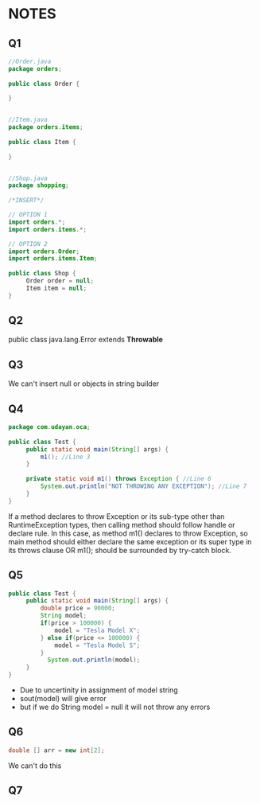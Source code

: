 # NOTES

## Q1

```java
//Order.java
package orders;
 
public class Order {
    
}


//Item.java
package orders.items;
 
public class Item {
    
}


//Shop.java
package shopping;
 
/*INSERT*/

// OPTION 1
import orders.*;
import orders.items.*;

// OPTION 2 
import orders.Order;
import orders.items.Item;
 
public class Shop {
     Order order = null;
     Item item = null;
}
```

## Q2

public class java.lang.Error extends **Throwable**

## Q3

We can't insert null or objects in string builder

## Q4 

```java
package com.udayan.oca;
 
public class Test {
     public static void main(String[] args) {
         m1(); //Line 3
     }
 
     private static void m1() throws Exception { //Line 6
         System.out.println("NOT THROWING ANY EXCEPTION"); //Line 7
     }
}

```

If a method declares to throw Exception or its sub-type other than RuntimeException types, then calling method should follow handle or declare rule. In this case, as method m1() declares to throw Exception, so main method should either declare the same exception or its super type in its throws clause OR m1(); should be surrounded by try-catch block.

## Q5

```java
public class Test {
     public static void main(String[] args) {
         double price = 90000;
         String model;
         if(price > 100000) {
             model = "Tesla Model X";
         } else if(price <= 100000) {
             model = "Tesla Model S";
         }
           System.out.println(model);
     }
}
```

- Due to uncertinity in assignment of model string 
- sout(model) will give error
- but if we do String model = null it will not throw any errors

## Q6

```java 
double [] arr = new int[2]; 
```
We can't do this

## Q7 
